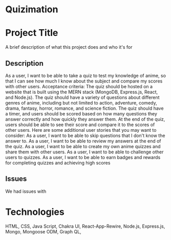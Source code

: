 # Quizimation

# Project Title

A brief description of what this project does and who it's for

## Description

As a user, I want to be able to take a quiz to test my knowledge of anime, so that I can see how much I know about the subject and compare my scores with other users.
Acceptance criteria:
The quiz should be hosted on a website that is built using the MERN stack (MongoDB, Express.js, React, and Node.js).
The quiz should have a variety of questions about different genres of anime, including but not limited to action, adventure, comedy, drama, fantasy, horror, romance, and science fiction.
The quiz should have a timer, and users should be scored based on how many questions they answer correctly and how quickly they answer them.
At the end of the quiz, users should be able to see their score and compare it to the scores of other users.
Here are some additional user stories that you may want to consider:
As a user, I want to be able to skip questions that I don't know the answer to.
As a user, I want to be able to review my answers at the end of the quiz.
As a user, I want to be able to create my own anime quizzes and share them with other users.
As a user, I want to be able to challenge other users to quizzes.
As a user, I want to be able to earn badges and rewards for completing quizzes and achieving high scores

## Issues
We had issues with 

# Technologies 
HTML, CSS, Java Script, Chakra UI, React-App-Rewire, Node.js, Express.js, Mongo, Mongoose ODM, Graph QL,  